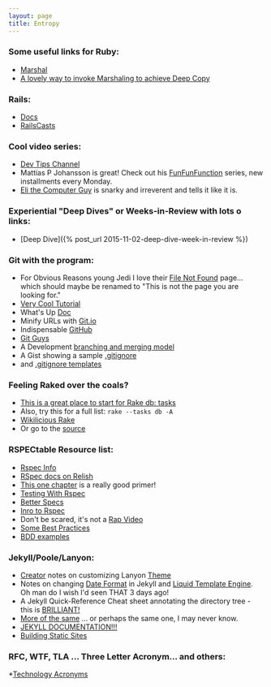 ```yaml
---
layout: page
title: Entropy
---
```


### <a name="Ruby"></a>Some useful links for Ruby:

* [Marshal](http://ruby-doc.org/core-2.2.2/Marshal.html)
* [A lovely way to invoke Marshaling to achieve Deep Copy](http://stackoverflow.com/a/1465787#1465787)

### <a name="Rails"></a>Rails:

* [Docs](http://guides.rubyonrails.org/)
* [RailsCasts](http://railscasts.com/)

### <a name="Videos"></a>Cool video series:

* [Dev Tips Channel](https://www.youtube.com/channel/UCyIe-61Y8C4_o-zZCtO4ETQ)
* Mattias P Johansson is great! Check out his [FunFunFunction](https://www.youtube.com/channel/UCO1cgjhGzsSYb1rsB4bFe4Q) series, new installments every Monday.
* [Eli the Computer Guy](https://www.youtube.com/channel/UCJRhK2b92UpOr4LBCWVaFDw) is snarky and irreverent and tells it like it is.

### Experiential "Deep Dives" or Weeks-in-Review with lots o links:

* [Deep Dive]({% post_url 2015-11-02-deep-dive-week-in-review %})

### <a name="Git"></a>Git with the program:

* For Obvious Reasons young Jedi I love their [File Not Found](https://github.com/404) page... which should maybe be renamed to "This is not the page you are looking for."
* [Very Cool Tutorial](https://www.atlassian.com/git/)
* What's Up [Doc](https://git-scm.com/doc)
* Minify URLs with [Git.io](http://git.io/)
* Indispensable [GitHub](https://github.com/)
* [Git Guys](http://www.gitguys.com/)
* A Development [branching and merging model](http://nvie.com/posts/a-successful-git-branching-model/)
* A Gist showing a sample [.gitignore](https://gist.github.com/octocat/9257657)
* and [.gitignore templates](https://github.com/github/gitignore)


### <a name="Rake"></a>Feeling Raked over the coals?

* [This is a great place to start for Rake db: tasks](http://jacopretorius.net/2014/02/all-rails-db-rake-tasks-and-what-they-do.html)
* Also, try this for a full list: `rake --tasks db -A`
* [Wikilicious Rake](https://en.wikibooks.org/wiki/Ruby_on_Rails/ActiveRecord/Migrations#Command_Reference)
* Or go to the [source](https://github.com/rails/rails/blob/4-2-stable/railties/lib/rails/tasks/engine.rake)

### <a name="RSpec"></a>RSPECtable Resource list:

* [Rspec Info](http://rspec.info/)
* [RSpec docs on Relish](http://www.relishapp.com/rspec/rspec-rails/docs)
* [This one chapter](https://leanpub.com/everydayrailsrspec/read#leanpub-auto-dryer-specs-with-describe-context-before-and-after) is a really good primer!
* [Testing With Rspec](http://code.tutsplus.com/tutorials/ruby-for-newbies-testing-with-rspec--net-21297)
* [Better Specs](http://betterspecs.org)
* [Inro to Rspec](http://blog.teamtreehouse.com/an-introduction-to-rspec)
* Don't be scared, it's not a [Rap Video](http://rspec.codeschool.com/levels/1)
* [Some Best Practices](https://kpumuk.info/ruby-on-rails/my-top-7-rspec-best-practices/)
* [BDD examples](http://blog.carbonfive.com/2013/08/07/bdd-composition-over-inheritance-with-rspec-shared-examples/)


### <a name="jekyllstuff"></a>Jekyll/Poole/Lanyon:

* [Creator](https://twitter.com/mdo) notes on customizing Lanyon [Theme](https://github.com/poole/lanyon/#themes)
* Notes on changing [Date Format](http://alanwsmith.com/jekyll-liquid-date-formatting-examples) in Jekyll and [Liquid Template Engine](https://docs.shopify.com/themes/liquid-documentation/basics). Oh man do I wish I'd seen THAT 3 days ago!
* A Jekyll Quick-Reference Cheat sheet annotating the directory tree - this is [BRILLIANT!](https://gist.github.com/DrOctogon/bfb6e392aa5654c63d12#file-jekyll-quick-reference-cheat-sheet)
* [More of the same](http://news.humancoders.com/t/developpement/items/11149-jekyll-cheat-sheet) ... or perhaps the same one, I may never know.
* [JEKYLL DOCUMENTATION!!!](http://www.rubydoc.info/github/mojombo/jekyll)
* [Building Static Sites](http://code.tutsplus.com/articles/building-static-sites-with-jekyll--net-22211)

### <a name="TLA"></a>RFC, WTF, TLA ... Three Letter Acronym... and others:

*[Technology Acronyms](https://en.wikipedia.org/wiki/List_of_information_technology_acronyms)
